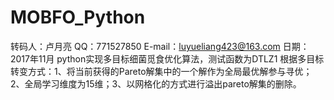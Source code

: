 # MOBFO_Python
转码人：卢月亮 QQ：771527850 E-mail：luyueliang423@163.com 日期：2017年11月 python实现多目标细菌觅食优化算法，测试函数为DTLZ1 根据多目标转变方式：1、将当前获得的Pareto解集中的一个解作为全局最优解参与寻优； 2、全局学习维度为15维；3、以网格化的方式进行溢出pareto解集的删除。
